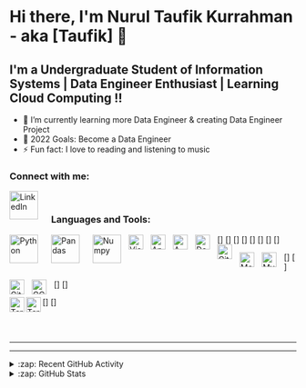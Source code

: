 # Hi there, I'm Nurul Taufik Kurrahman - aka [Taufik] 👋 

## I'm a Undergraduate Student of Information Systems | Data Engineer Enthusiast | Learning Cloud Computing  !!

- 🌱 I’m currently learning more Data Engineer & creating Data Engineer Project 
- 🥅 2022 Goals: Become a Data Engineer
- ⚡ Fun fact: I love to reading and listening to music


### Connect with me:

[<img align="left" alt="LinkedIn" width="50px" src="https://cdn.jsdelivr.net/gh/devicons/devicon/icons/linkedin/linkedin-original-wordmark.svg" style="padding-right:20px;" />][webdevplaylist]
&nbsp;&nbsp;

### Languages and Tools:

[<img align="left" alt="Python" width="50px" src="https://cdn.jsdelivr.net/gh/devicons/devicon/icons/python/python-original-wordmark.svg" style="padding-right:20px;" />]
[<img align="left" alt="Pandas" width="50px" src="https://cdn.jsdelivr.net/gh/devicons/devicon/icons/pandas/pandas-original-wordmark.svg" style="padding-right:20px;" />]
[<img align="left" alt="Numpy" width="50px" src="https://cdn.jsdelivr.net/gh/devicons/devicon/icons/numpy/numpy-original-wordmark.svg" style="padding-right:10px;" />]
[<img align="left" alt="Visual Studio Code" width="26px" src="https://cdn.jsdelivr.net/gh/devicons/devicon/icons/vscode/vscode-original.svg" style="padding-right:10px;" />]
[<img align="left" alt="Anaconda" width="26px" src="https://cdn.jsdelivr.net/gh/devicons/devicon/icons/anaconda/anaconda-original-wordmark.svg.svg" style="padding-right:10px;" />]
[<img align="left" alt="AWS" width="26px" src="https://cdn.jsdelivr.net/gh/devicons/devicon/icons/amazonwebservices/amazonwebservices-original-wordmark.svg.svg" style="padding-right:10px;" />]
[<img align="left" alt="Docker" width="26px" src="https://cdn.jsdelivr.net/gh/devicons/devicon/icons/docker/docker-original-wordmark.svg" style="padding-right:10px;" />]
[<img align="left" alt="Git" width="26px" src="https://cdn.jsdelivr.net/gh/devicons/devicon/icons/git/git-original-wordmark.svg" style="padding-right:10px;" />]

[<img align="left" alt="MongoDB" width="26px" src="https://cdn.jsdelivr.net/gh/devicons/devicon/icons/mongodb/mongodb-original-wordmark.svg" style="padding-right:10px;" />]
[<img align="left" alt="MySQL" width="26px" src="https://cdn.jsdelivr.net/gh/devicons/devicon/icons/mysql/mysql-original-wordmark.svg.svg" style="padding-right:10px;" />]

[<img align="left" alt="GitHub" width="26px" src="https://cdn.jsdelivr.net/gh/devicons/devicon/icons/github/github-original-wordmark.svg" style="padding-right:10px;" />]
[<img align="left" alt="GCP" width="26px" src="https://cdn.jsdelivr.net/gh/devicons/devicon/icons/googlecloud/googlecloud-original-wordmark.svg" style="padding-right:10px;" />]


[<img align="left" alt="Terminal" width="26px" src="./img/terminal-light.svg" />]
[<img align="left" alt="Terminal" width="26px" src="./img/terminal-dark.svg" />]

<br />
<br />

---


---

<details>
  <summary>:zap: Recent GitHub Activity</summary>
  
<!--START_SECTION:activity-->
1. ❌ Closed PR [#5](https://github.com/codeSTACKr/nft-landing-page/pull/5) in [codeSTACKr/nft-landing-page](https://github.com/codeSTACKr/nft-landing-page)
2. 💪 Opened PR [#1580](https://github.com/anuraghazra/github-readme-stats/pull/1580) in [anuraghazra/github-readme-stats](https://github.com/anuraghazra/github-readme-stats)
3. 🗣 Commented on [#1572](https://github.com/anuraghazra/github-readme-stats/issues/1572) in [anuraghazra/github-readme-stats](https://github.com/anuraghazra/github-readme-stats)
4. 🎉 Merged PR [#1](https://github.com/mongodb-developer/mongodb-ecommerce/pull/1) in [mongodb-developer/mongodb-ecommerce](https://github.com/mongodb-developer/mongodb-ecommerce)
5. 💪 Opened PR [#1](https://github.com/mongodb-developer/mongodb-ecommerce/pull/1) in [mongodb-developer/mongodb-ecommerce](https://github.com/mongodb-developer/mongodb-ecommerce)
<!--END_SECTION:activity-->

</details>

<details>
  <summary>:zap: GitHub Stats</summary>

  <img align="left" alt="codeSTACKr's GitHub Stats" src="https://github-readme-stats.vercel.app/api?username=codeSTACKr&show_icons=true&hide_border=false&title_color=ff652f&icon_color=FFE400&bg_color=09131B&text_color=ffffff&border_color=0c1a25" />

</details>

[website]: https://codeSTACKr.com
[course]: http://vsCodeHero.com
[twitter]: https://twitter.com/codeSTACKr
[youtube]: https://youtube.com/codeSTACKr
[instagram]: https://instagram.com/n-taufik-kurrahman
[linkedin]: https://linkedin.com/in/n-taufik-kurrahman
[webdevplaylist]: https://www.youtube.com/playlist?list=PLkwxH9e_vrAJ0WbEsFA9W3I1W-g_BTsbt
[jsplaylist]: https://www.youtube.com/playlist?list=PLkwxH9e_vrALRJKu7wfXby3MKeflhTu6B
[cssplaylist]: https://www.youtube.com/playlist?list=PLkwxH9e_vrALSdvZuEh6gqQdmDoDIoqz4
[reactplaylist]: https://www.youtube.com/playlist?list=PLkwxH9e_vrAK4TdffpxKY3QGyHCpxFcQ0
